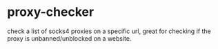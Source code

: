 # proxy-checker
check a list of socks4 proxies on a specific url, great for checking if the proxy is unbanned/unblocked on a website.
